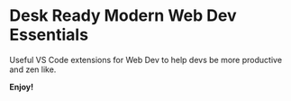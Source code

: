 # Desk Ready Modern Web Dev Essentials

Useful VS Code extensions for Web Dev to help devs be more productive and zen like.


**Enjoy!**
